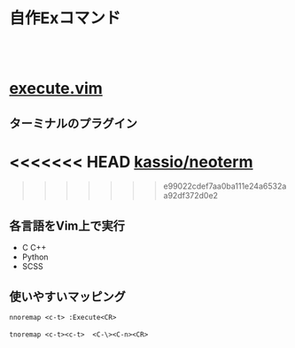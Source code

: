 # 自作Exコマンド
<br><br>
# <a href="./execute.vim">execute.vim</a>

## ターミナルのプラグイン
<<<<<<< HEAD
<a href='https://github.com/kassio/neoterm'>kassio/neoterm</a>
=======
<a href='https://github.com/kassio/neoterm'></a>
>>>>>>> e99022cdef7aa0ba111e24a6532aa92df372d0e2

## 各言語をVim上で実行
- C C++
- Python
- SCSS

## 使いやすいマッピング
`nnoremap <c-t> :Execute<CR>`<br>  
`tnoremap <c-t><c-t>  <C-\><C-n><CR> `

